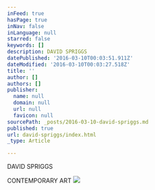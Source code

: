 ```yaml
---
inFeed: true
hasPage: true
inNav: false
inLanguage: null
starred: false
keywords: []
description: DAVID SPRIGGS
datePublished: '2016-03-10T00:03:51.911Z'
dateModified: '2016-03-10T00:03:27.518Z'
title: ''
author: []
authors: []
publisher:
  name: null
  domain: null
  url: null
  favicon: null
sourcePath: _posts/2016-03-10-david-spriggs.md
published: true
url: david-spriggs/index.html
_type: Article

---
```

DAVID SPRIGGS

CONTEMPORARY ART
![](https://the-grid-user-content.s3-us-west-2.amazonaws.com/d88f8a2e-c584-45ad-8420-9da33640d611.gif)